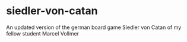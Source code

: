 # siedler-von-catan
An updated version of the german board game Siedler von Catan of my fellow student Marcel Vollmer
